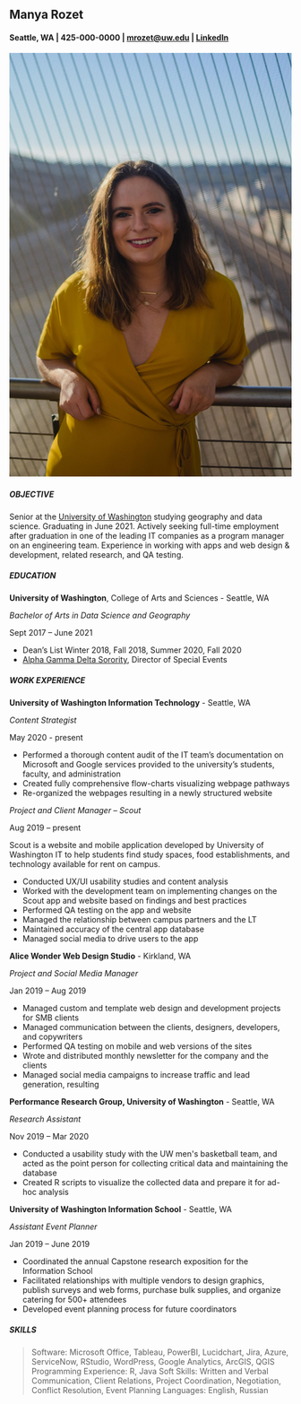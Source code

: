 ## Manya Rozet
#### Seattle, WA | 425-000-0000 | mrozet@uw.edu | [LinkedIn](https://www.linkedin.com/in/manya-rozet-a1782b189/)
![Manya headshot](manya.jpg)

##### OBJECTIVE
Senior at the [University of Washington](https://www.washington.edu/) studying geography and data science. Graduating in June 2021. Actively seeking full-time employment after graduation in one of the leading IT companies as a program manager on an engineering team. Experience in working with apps and web design & development, related research, and QA testing.

##### EDUCATION
**University of Washington**, College of Arts and Sciences - Seattle, WA

*Bachelor of Arts in Data Science and Geography*

Sept 2017 – June 2021
- Dean’s List Winter 2018, Fall 2018, Summer 2020, Fall 2020
- [Alpha Gamma Delta Sorority](https://alphagammadelta.org/), Director of Special Events

##### WORK EXPERIENCE
**University of Washington Information Technology** - Seattle, WA

*Content Strategist*

May 2020 - present
- Performed a thorough content audit of the IT team’s documentation on Microsoft and Google services provided to the university’s students, faculty, and administration
- Created fully comprehensive flow-charts visualizing webpage pathways
 - Re-organized the webpages resulting in a newly structured website

*Project and Client Manager – Scout*

Aug 2019 – present

Scout is a website and mobile application developed by University of Washington IT to help students find study spaces, food establishments, and technology available for rent on campus.
- Conducted UX/UI usability studies and content analysis
- Worked with the development team on implementing changes on the Scout app and website based on findings and best practices
- Performed QA testing on the app and website
- Managed the relationship between campus partners and the LT
- Maintained accuracy of the central app database
- Managed social media to drive users to the app

**Alice Wonder Web Design Studio** - Kirkland, WA

*Project and Social Media Manager*

Jan 2019 – Aug 2019
- Managed custom and template web design and development projects for SMB clients
- Managed communication between the clients, designers, developers, and copywriters
- Performed QA testing on mobile and web versions of the sites
- Wrote and distributed monthly newsletter for the company and the clients
- Managed social media campaigns to increase traffic and lead generation, resulting

**Performance Research Group, University of Washington** - Seattle, WA

*Research Assistant*

Nov 2019 – Mar 2020
- Conducted a usability study with the UW men's basketball team, and acted as the point person for collecting critical data and maintaining the database
- Created R scripts to visualize the collected data and prepare it for ad-hoc analysis

**University of Washington Information School** - Seattle, WA

*Assistant Event Planner*
           
Jan 2019 – June 2019
 - Coordinated the annual Capstone research exposition for the Information School
 - Facilitated relationships with multiple vendors to design graphics, publish surveys and web forms, purchase bulk supplies, and organize catering for 500+ attendees
- Developed event planning process for future coordinators

##### SKILLS
> Software: Microsoft Office, Tableau, PowerBI, Lucidchart, Jira, Azure, ServiceNow, RStudio, WordPress, Google Analytics, ArcGIS, QGIS
Programming Experience: R, Java
Soft Skills: Written and Verbal Communication, Client Relations, Project Coordination, Negotiation, Conflict Resolution, Event Planning
Languages: English, Russian
